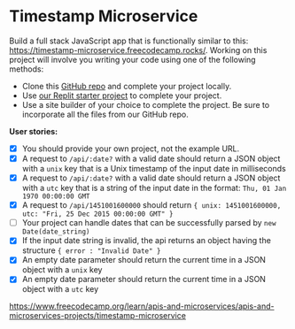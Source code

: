 # Timestamp Microservice

Build a full stack JavaScript app that is functionally similar to this: https://timestamp-microservice.freecodecamp.rocks/. Working on this project will involve you writing your code using one of the following methods:

* Clone this [GitHub repo](https://github.com/freeCodeCamp/boilerplate-project-timestamp/) and complete your project locally.
* Use [our Replit starter project](https://replit.com/github/freeCodeCamp/boilerplate-project-timestamp) to complete your project.
* Use a site builder of your choice to complete the project. Be sure to incorporate all the files from our GitHub repo.

**User stories:**
* [x] You should provide your own project, not the example URL.
* [x] A request to `/api/:date?` with a valid date should return a JSON object with a `unix` key that is a Unix timestamp of the input date in milliseconds
* [x] A request to `/api/:date?` with a valid date should return a JSON object with a `utc` key that is a string of the input date in the format: `Thu, 01 Jan 1970 00:00:00 GMT`
* [x] A request to `/api/1451001600000` should return `{ unix: 1451001600000, utc: "Fri, 25 Dec 2015 00:00:00 GMT" }`
* [ ] Your project can handle dates that can be successfully parsed by `new Date(date_string)`
* [x] If the input date string is invalid, the api returns an object having the structure `{ error : "Invalid Date" }`
* [x] An empty date parameter should return the current time in a JSON object with a `unix` key
* [x] An empty date parameter should return the current time in a JSON object with a `utc` key

https://www.freecodecamp.org/learn/apis-and-microservices/apis-and-microservices-projects/timestamp-microservice
